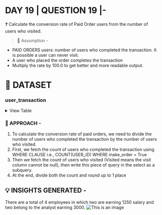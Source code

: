 
# DAY 19 | QUESTION 19 |-
❓  Calculate the conversion rate of Paid Order users from the number of users who visited.
> 📍 Assumption -
 - PAID ORDERS users: number of users who completed the transaction. It is possible a user can never visit.
 - A user who placed the order completes the transaction
 - Multiply the rate by 100.0 to get better and more readable output.

 # **:file_folder: DATASET**
   ### **user_transaction**

 <details><summary>
 View Table
 </summary>
The user_transaction table captures all the information related to each user with unique user_id, how many he/she has visited or the order has been placed or not?


 | Emp_no  | Ename      | job        | mgr  | hiredate           | sal   | comm | deptno|
 | ------- | ---------- | ---------- | ---- | --------           | ----- | ---- | ----- |
 | 7934    |  MILLER    |CLERK       |7782  |1982-01-23 00:00:00 |  1300 | NULL |  10   |
 | 7902    |  FORD      |ANALYST     |7566  |1981-12-03 00:00:00 |  3000 | NULL |  20   |
 | 7900    |  JAMES     |CLERK       |7698  |1981-12-03 00:00:00 |   950 | NULL |  30   |
 | 7876    |  ADAMS     |CLERK       |7788  |1983-01-12 00:00:00 |  1100 | NULL |  20   |
 | 7844    |  TURNER    |SALESMAN    |7698  |1981-09-08 00:00:00 |  1500 |  0   |  30   |
 | 7839    |  KING      |PRESIDENT   |NULL  |1981-11-17 00:00:00 |  5000 | NULL |  10   |
 | 7788    |  SCOTT     |ANALYST     |7566  |1982-12-09 00:00:00 |  3000 | NULL |  20   |
 | 7782    |  CLARK     |MANAGER     |7839  |1981-06-09 00:00:00 |  2450 | NULL |  10   |
 | 7698    |  BLAKE     |MANAGER     |7839  |1981-05-01 00:00:00 |  2850 | NULL |  30   |
 | 7654    |  MARTIN    |SALESMAN    |7698  |1981-09-28 00:00:00 |  1250 | 1400 |  30   |
 | 7566    |  JONES     |MANAGER     |7839  |1981-04-02 00:00:00 |  2975 | NULL |  20   | 
 | 7521    |  WARD      |SALESMAN    |7698  |1981-02-22 00:00:00 |  1250 | 500  |  30   |
 | 7499    |  ALLEN     |SALESMAN    |7698  |1981-02-20 00:00:00 |  1600 | 300  |  30   |
 | 7369    |  SMITH     |CLERK       |7902  |1980-12-17 00:00:00 |   800 | NULL |  20   |

 </details>


### 🎯 APPROACH -
1. To calculate the conversion rate of paid orders, we need to divide the number of users who completed the transaction by the number of users who visited.
2. First, we fetch the count of users who completed the transaction using WHERE CLAUSE i.e., COUNT(USER_ID) WHERE make_order = True
3. Then we fetch the count of users who visited (Visited means the visit column cannot be null), then write this piece of query in the select as a subquery.
4. At the end, divide both the count and round up to 1 place

## 💡 INSIGHTS GENERATED -
There are a total of 4 employees in which two are earning 1250 salary and two belong to the analyst earning 3000.
 ![This is an image](https://github.com/Sankriti09/30-DAYS-SQL-QUESTION-SERIES/assets/77229345/bd4340f5-bd95-488e-8637-ef6e7ef2c35f)


